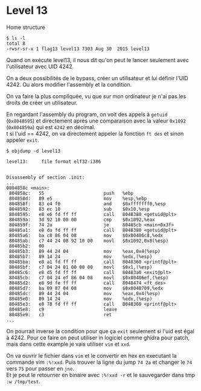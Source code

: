 # Level 13

Home structure
```
$ ls -l
total 8
-rwsr-sr-x 1 flag13 level13 7303 Aug 30  2015 level13
```
Quand on exécute level13, il nous dit qu'on peut le lancer seulement avec l'utilisateur avec UID 4242.

On a deux possibilités de le bypass, créer un utilisateur et lui définir l'UID 4242. Ou alors modifier l'assembly et la condition.

On va faire la plus compliquée, vu que sur mon ordinateur je n'ai pas les droits de créer un utilisateur.

En regardant l'assembly du program, on voit des appels à `getuid` (`0x8048595`) et directement après une comparaison avec la valeur `0x1092` (`0x804859a`) qui est `4242` en décimal.</br>
t si l'uid == 4242, on va directement appeler la fonction `ft des` et sinon appeler `exit`.
```
$ objdump -d level13

level13:     file format elf32-i386


Disassembly of section .init:
...
0804858c <main>:
 804858c:	55                   	push   %ebp
 804858d:	89 e5                	mov    %esp,%ebp
 804858f:	83 e4 f0             	and    $0xfffffff0,%esp
 8048592:	83 ec 10             	sub    $0x10,%esp
 8048595:	e8 e6 fd ff ff       	call   8048380 <getuid@plt>
 804859a:	3d 92 10 00 00       	cmp    $0x1092,%eax
 804859f:	74 2a                	je     80485cb <main+0x3f>
 80485a1:	e8 da fd ff ff       	call   8048380 <getuid@plt>
 80485a6:	ba c8 86 04 08       	mov    $0x80486c8,%edx
 80485ab:	c7 44 24 08 92 10 00 	movl   $0x1092,0x8(%esp)
 80485b2:	00
 80485b3:	89 44 24 04          	mov    %eax,0x4(%esp)
 80485b7:	89 14 24             	mov    %edx,(%esp)
 80485ba:	e8 a1 fd ff ff       	call   8048360 <printf@plt>
 80485bf:	c7 04 24 01 00 00 00 	movl   $0x1,(%esp)
 80485c6:	e8 d5 fd ff ff       	call   80483a0 <exit@plt>
 80485cb:	c7 04 24 ef 86 04 08 	movl   $0x80486ef,(%esp)
 80485d2:	e8 9d fe ff ff       	call   8048474 <ft_des>
 80485d7:	ba 09 87 04 08       	mov    $0x8048709,%edx
 80485dc:	89 44 24 04          	mov    %eax,0x4(%esp)
 80485e0:	89 14 24             	mov    %edx,(%esp)
 80485e3:	e8 78 fd ff ff       	call   8048360 <printf@plt>
 80485e8:	c9                   	leave
 80485e9:	c3                   	ret
...
```

On pourrait inverse la condition pour que ça `exit` seulement si l'uid est égal à 4242. Pour ce faire on peut utiliser in logiciel comme ghidra pour patch, mais dans cette example je vais utiliser `vim` et `xxd`.

On va ouvrir le fichier dans `vim` et le convertir en hex en executant la commande vim `:%!xxd`.
Puis trouver la ligne du jump `74 2a` et changer le `74` vers `75` pour passer en `jne`.<br/>
Et je peut le retourner en binaire avec `:%!xxd -r` et le sauvegarder dans tmp `:w /tmp/test`.